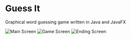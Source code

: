 # Guess It
Graphical word guessing game written in Java and JavaFX

![Main Screen](https://user-images.githubusercontent.com/62670144/226994316-2e78c5c8-d960-466d-b448-70bf97abc57c.png)
![Game Screen](https://user-images.githubusercontent.com/62670144/226994319-ed05367f-5696-4748-987d-a11d97c36315.png)
![Ending Screen](https://user-images.githubusercontent.com/62670144/226994322-7a50124d-72be-43a0-b8c4-cd9af58c8c12.png)
